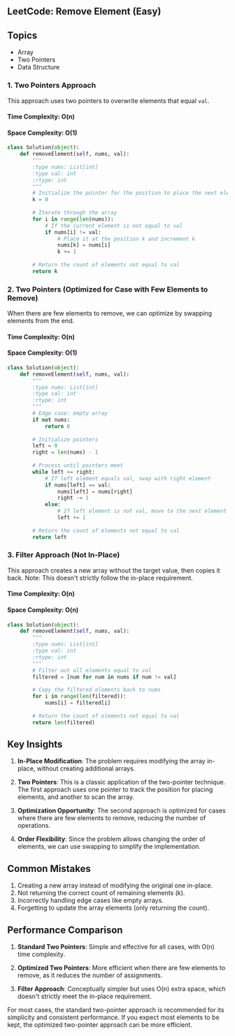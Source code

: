 ## LeetCode: Remove Element (Easy)

## Topics
- Array
- Two Pointers
- Data Structure

### 1. Two Pointers Approach

This approach uses two pointers to overwrite elements that equal `val`.

#### Time Complexity: O(n)
#### Space Complexity: O(1)

```python
class Solution(object):
    def removeElement(self, nums, val):
        """
        :type nums: List[int]
        :type val: int
        :rtype: int
        """
        # Initialize the pointer for the position to place the next element
        k = 0
        
        # Iterate through the array
        for i in range(len(nums)):
            # If the current element is not equal to val
            if nums[i] != val:
                # Place it at the position k and increment k
                nums[k] = nums[i]
                k += 1
        
        # Return the count of elements not equal to val
        return k
```

### 2. Two Pointers (Optimized for Case with Few Elements to Remove)

When there are few elements to remove, we can optimize by swapping elements from the end.

#### Time Complexity: O(n)
#### Space Complexity: O(1)

```python
class Solution(object):
    def removeElement(self, nums, val):
        """
        :type nums: List[int]
        :type val: int
        :rtype: int
        """
        # Edge case: empty array
        if not nums:
            return 0
        
        # Initialize pointers
        left = 0
        right = len(nums) - 1
        
        # Process until pointers meet
        while left <= right:
            # If left element equals val, swap with right element
            if nums[left] == val:
                nums[left] = nums[right]
                right -= 1
            else:
                # If left element is not val, move to the next element
                left += 1
        
        # Return the count of elements not equal to val
        return left
```

### 3. Filter Approach (Not In-Place)

This approach creates a new array without the target value, then copies it back.
Note: This doesn't strictly follow the in-place requirement.

#### Time Complexity: O(n)
#### Space Complexity: O(n)

```python
class Solution(object):
    def removeElement(self, nums, val):
        """
        :type nums: List[int]
        :type val: int
        :rtype: int
        """
        # Filter out all elements equal to val
        filtered = [num for num in nums if num != val]
        
        # Copy the filtered elements back to nums
        for i in range(len(filtered)):
            nums[i] = filtered[i]
        
        # Return the count of elements not equal to val
        return len(filtered)
```

## Key Insights

1. **In-Place Modification**: The problem requires modifying the array in-place, without creating additional arrays.

2. **Two Pointers**: This is a classic application of the two-pointer technique. The first approach uses one pointer to track the position for placing elements, and another to scan the array.

3. **Optimization Opportunity**: The second approach is optimized for cases where there are few elements to remove, reducing the number of operations.

4. **Order Flexibility**: Since the problem allows changing the order of elements, we can use swapping to simplify the implementation.

## Common Mistakes

1. Creating a new array instead of modifying the original one in-place.
2. Not returning the correct count of remaining elements (k).
3. Incorrectly handling edge cases like empty arrays.
4. Forgetting to update the array elements (only returning the count).

## Performance Comparison

1. **Standard Two Pointers**: Simple and effective for all cases, with O(n) time complexity.

2. **Optimized Two Pointers**: More efficient when there are few elements to remove, as it reduces the number of assignments.

3. **Filter Approach**: Conceptually simpler but uses O(n) extra space, which doesn't strictly meet the in-place requirement.

For most cases, the standard two-pointer approach is recommended for its simplicity and consistent performance. If you expect most elements to be kept, the optimized two-pointer approach can be more efficient.